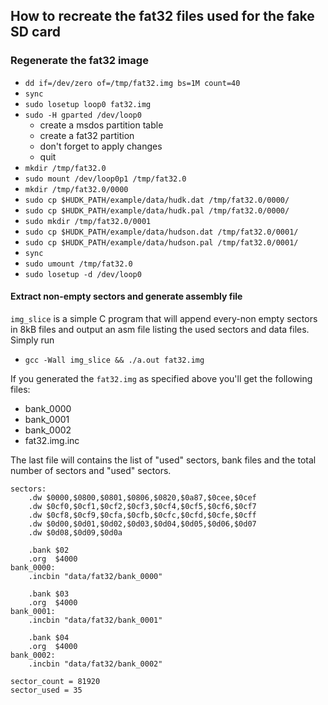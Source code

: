 ## How to recreate the fat32 files used for the fake SD card 

### Regenerate the fat32 image
- `dd if=/dev/zero of=/tmp/fat32.img bs=1M count=40`
- `sync`
- `sudo losetup loop0 fat32.img`
- `sudo -H gparted /dev/loop0`
  - create a msdos partition table
  - create a fat32 partition
  - don't forget to apply changes
  - quit
 - `mkdir /tmp/fat32.0`
- `sudo mount /dev/loop0p1 /tmp/fat32.0`
- `mkdir /tmp/fat32.0/0000`
- `sudo cp $HUDK_PATH/example/data/hudk.dat /tmp/fat32.0/0000/`
- `sudo cp $HUDK_PATH/example/data/hudk.pal /tmp/fat32.0/0000/`
- `sudo mkdir /tmp/fat32.0/0001`
- `sudo cp $HUDK_PATH/example/data/hudson.dat /tmp/fat32.0/0001/`
- `sudo cp $HUDK_PATH/example/data/hudson.pal /tmp/fat32.0/0001/`
- `sync`
- `sudo umount /tmp/fat32.0`
- `sudo losetup -d /dev/loop0`

#### Extract non-empty sectors and generate assembly file
`img_slice` is a simple C program that will append every-non empty sectors in 8kB files and output an asm file listing the used sectors and data files.
Simply run
- `gcc -Wall img_slice && ./a.out fat32.img`

If you generated the `fat32.img` as specified above you'll get the following files:
 - bank_0000
 - bank_0001
 - bank_0002
 - fat32.img.inc

The last file will contains the list of "used" sectors, bank files and the total number of sectors and "used" sectors.
```
sectors:
    .dw $0000,$0800,$0801,$0806,$0820,$0a87,$0cee,$0cef
    .dw $0cf0,$0cf1,$0cf2,$0cf3,$0cf4,$0cf5,$0cf6,$0cf7
    .dw $0cf8,$0cf9,$0cfa,$0cfb,$0cfc,$0cfd,$0cfe,$0cff
    .dw $0d00,$0d01,$0d02,$0d03,$0d04,$0d05,$0d06,$0d07
    .dw $0d08,$0d09,$0d0a

    .bank $02
    .org  $4000
bank_0000:
    .incbin "data/fat32/bank_0000"

    .bank $03
    .org  $4000
bank_0001:
    .incbin "data/fat32/bank_0001"

    .bank $04
    .org  $4000
bank_0002:
    .incbin "data/fat32/bank_0002"

sector_count = 81920
sector_used = 35
```
